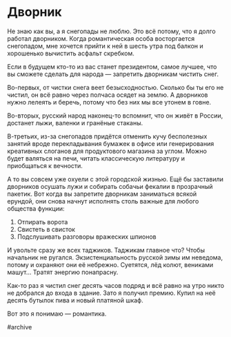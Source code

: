 
# Дворник

Не знаю как вы, а я снегопады не люблю. Это всё потому, что я долго работал дворником. Когда романтическая особа восторгается снегопадом, мне хочется прийти к ней в шесть утра под балкон и хорошенько вычистить асфальт скребком.

Если в будущем кто-то из вас станет президентом, самое лучшее, что вы сможете сделать для народа — запретить дворникам чистить снег. 

Во-первых, от чистки снега веет безысходностью. Сколько бы ты его не чистил, он всё равно через полчаса осядет на землю. А дворников нужно лелеять и беречь, потому что без них мы все утонем в говне.

Во-вторых, русский народ наконец-то вспомнит, что он живёт в России, достанет лыжи, валенки и гранёные стаканы. 

В-третьих, из-за снегопадов придётся отменить кучу бесполезных занятий вроде перекладывания бумажек в офисе или генерирования креативных слоганов для продуктового магазина за углом. Можно будет  валяться на печи, читать классическую литературу и приобщаться к вечности.

А то вы совсем уже охуели с этой городской жизнью. Ещё бы заставили дворников осушать лужи и собирать собачьи фекалии в прозрачный пакетик. Вот когда вы запретите дворникам заниматься всякой ерундой, они снова начнут исполнять столь важные для любого общества функции: 

1. Отпирать ворота
2. Свистеть в свисток
3. Подслушивать разговоры вражеских шпионов

И увольте сразу же всех таджиков. Таджикам главное что? Чтобы начальник не ругался. Экзистенциальность русской зимы им неведома, потому и охраняют они её небрежно. Суетятся, лёд колют, вениками машут… Тратят энергию понапрасну.

Как-то раз я чистил снег десять часов подряд и всё равно на утро никто не добрался до входа в здание. Зато я получил премию. Купил на неё десять бутылок пива и новый платяной шкаф. 

Вот это я понимаю — романтика.


#archive